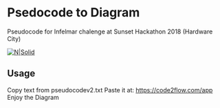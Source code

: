 # Psedocode to Diagram

Pseudocode for Infelmar chalenge at Sunset Hackathon 2018 (Hardware City)


[![N|Solid](https://cldup.com/dTxpPi9lDf.thumb.png)](http://hardwarecity.org/)

## Usage

Copy text from pseudocodev2.txt
Paste it at: https://code2flow.com/app
Enjoy the Diagram
